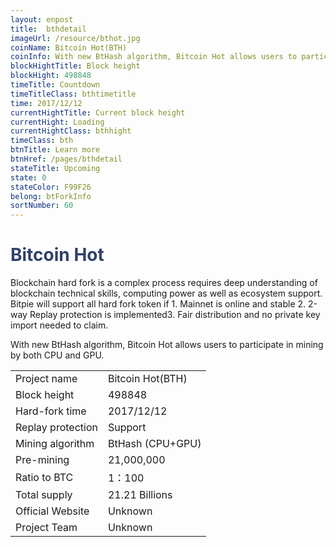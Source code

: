 ```yaml
---
layout: enpost
title:  bthdetail
imageUrl: /resource/bthot.jpg
coinName: Bitcoin Hot(BTH)
coinInfo: With new BtHash algorithm, Bitcoin Hot allows users to participate in mining by both CPU and GPU.
blockHightTitle: Block height
blockHight: 498848
timeTitle: Countdown
timeTitleClass: bthtimetitle
time: 2017/12/12
currentHightTitle: Current block height
currentHight: Loading
currentHightClass: bthhight
timeClass: bth
btnTitle: Learn more
btnHref: /pages/bthdetail
stateTitle: Upcoming
state: 0
stateColor: F99F26
belong: btForkInfo
sortNumber: 60
---
```

<h1 style="color: #2F416A">Bitcoin Hot</h1>
<p class="summarytxt">Blockchain hard fork is a complex process requires deep understanding of blockchain technical skills, computing power as well as ecosystem support. Bitpie will support all hard fork token if 1. Mainnet is online and stable 2. 2-way Replay protection is implemented3. Fair distribution and no private key import needed to claim.
</p>
<p>With new BtHash algorithm, Bitcoin Hot allows users to participate in mining by both CPU and GPU.
</p>
<table class="center">
  <tbody>
    <tr>
        <td class="tablehalf">Project name</td>
        <td class="tablehalf">Bitcoin Hot(BTH)</td>
    </tr>
    <tr>
        <td>Block height</td>
        <td>498848</td>
    </tr>
    <tr>
        <td>Hard-fork time</td>
        <td>2017/12/12</td>
    </tr>
    <tr>
        <td>Replay protection</td>
        <td>Support</td>
    </tr>
    <tr>
        <td>Mining algorithm</td>
        <td>BtHash (CPU+GPU)</td>
    </tr>
    <tr>
        <td>Pre-mining</td>
        <td>21,000,000</td>
    </tr>
    <tr>
        <td>Ratio to BTC</td>
        <td>1：100</td>
    </tr>
    <tr>
        <td>Total supply</td>
        <td>21.21 Billions</td>
    </tr>
    <tr>
        <td>Official Website</td>
        <td>Unknown</td>
    </tr>
    <tr>
        <td>Project Team</td>
        <td>Unknown</td>
    </tr>
  </tbody>
</table>